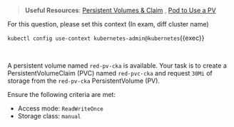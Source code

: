 
> <strong>Useful Resources</strong>: [Persistent Volumes & Claim](https://kubernetes.io/docs/concepts/storage/persistent-volumes/) , [Pod to Use a PV](https://kubernetes.io/docs/tasks/configure-pod-container/configure-persistent-volume-storage/)

For this question, please set this context (In exam, diff cluster name)

`kubectl config use-context kubernetes-admin@kubernetes`{{exec}}

<br>

A persistent volume named `red-pv-cka` is available. Your task is to create a PersistentVolumeClaim (PVC) named `red-pvc-cka` and request `30Mi` of storage from the `red-pv-cka` PersistentVolume (PV).

Ensure the following criteria are met:

* Access mode: `ReadWriteOnce`
* Storage class: `manual`
